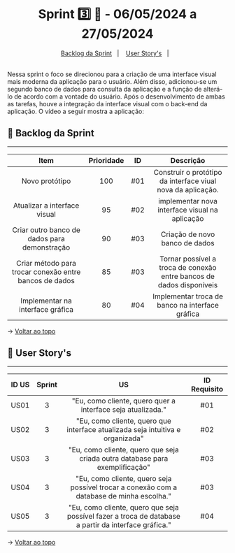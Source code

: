<span id="topo">

<h1 align="center">Sprint 3️⃣ 🏃 - 06/05/2024 a 27/05/2024</h1>
<p align="center">
    <a href="#backlog">Backlog da Sprint</a> &nbsp |&nbsp &nbsp
    <a href="#userstory">User Story's</a> &nbsp |&nbsp &nbsp
</p>
<br>
Nessa sprint o foco se direcionou para a criação de uma interface visual mais moderna da aplicação para o usuário. Além disso, adicionou-se um segundo banco de dados para consulta da aplicação e a função de alterá-lo de acordo com a vontade do usuário.
Após o desenvolvimento de ambas as tarefas, houve a integração da interface visual com o back-end da aplicação. 
O vídeo a seguir mostra a aplicação:
<br>

<span id="backlog">

## 📨 Backlog da Sprint
<hr>

| Item | Prioridade|ID                                                                                                                                                                                                                               | Descrição | 
|:-------:|:--------:|:----------------------------------------------------------------------------------------------------------------------------------------------------------------------------------------------------------------------------------:|:-----------------------:|
| Novo protótipo  | 100      | #01 | Construir o protótipo da interface viual nova da aplicação.
| Atualizar a interface visual    | 95      | #02 | implementar nova interface visual na aplicação
| Criar outro banco de dados para demonstração  | 90      | #03 | Criação de novo banco de dados
| Criar método para trocar conexão entre bancos de dados  | 85      | #03 | Tornar possível a troca de conexão entre bancos de dados disponíveis
| Implementar na interface gráfica  | 80      | #04 | Implementar troca de banco na interface gráfica

→ [Voltar ao topo](#topo)

<span id="userstory">

## 👥 User Story's 
<hr>


| ID US | Sprint | US                                                                                                                                                                                                                               | ID Requisito          |
|:-------:|:--------:|:----------------------------------------------------------------------------------------------------------------------------------------------------------------------------------------------------------------------------------:|:-----------------------:|
| US01  | 3      | "Eu, como cliente, quero quer a interface seja atualizada."                                                                                                                                      |  #01                  |
| US02  | 3      | "Eu, como cliente, quero que interface atualizada seja intuitiva e organizada"                                                                    |  #02                  |
| US03  | 3      | "Eu, como cliente, quero que seja criada outra database para exemplificação"                                                                           |  #03                  |
| US04  | 3      | "Eu, como cliente, quero seja possível trocar a conexão com a database de minha escolha."                                          |  #03                  |
| US05  | 3      | "Eu, como cliente, quero que seja possível fazer a troca de database a partir da interface gráfica."                                                        |  #04                  |


→ [Voltar ao topo](#topo)
